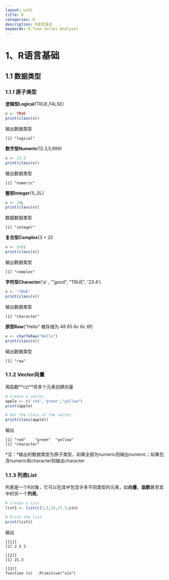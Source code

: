 ```yaml
---
layout: wiki
title: R
categories: R
description: R语言语法
keywords: R,Time Series Analysis
---
```


# 1、R语言基础
## 1.1 数据类型
### 1.1.1 原子类型
**逻辑型Logical**(TRUE,FALSE)

```r
v <- TRUE 
print(class(v))
```

输出数据类型

```
[1] "logical"
```

**数字型Numeric**(12.3,5,999)

```r
v <- 23.5
print(class(v))
```

输出数据类型

```
[1] "numeric"
```

**整型Integer**(1L,0L)

```r
v <- 19L
print(class(v))
```

数据数据类型

```
[1] "integer"
```

**复合型Complex**(3 + 2i)

```r
v <- 2+5i
print(class(v))
```

输出数据类型

```
[1] "complex"
```

**字符型Character**('a' , '"good", "TRUE", '23.4')

```r
v <- "TRUE"
print(class(v))
```

输出数据类型

```
[1] "character"
```

**原型Raw**("Hello" 被存储为 48 65 6c 6c 6f)

```r
v <- charToRaw("Hello")
print(class(v))
```

输出数据类型

```
[1] "raw"
```

### 1.1.2 Vector向量
用函数**c()**将多个元素创建向量

```r
# Create a vector.
apple <- c('red','green',"yellow")
print(apple)

# Get the class of the vector.
print(class(apple))
```

输出

```
[1] "red"    "green"  "yellow"
[1] "character"
```

*注：*输出的数据类型为原子类型，如果全部为numeric则输出numeric；如果包含numeric和character则输出character

### 1.1.3 列表List
列表是一个R对象，它可以在其中包含许多不同类型的元素，如**向量**，**函数**甚至其中的另一个**列表**。

```r
# Create a list.
list1 <- list(c(2,5,3),21.3,sin)

# Print the list.
print(list1)
```

输出

```
[[1]]
[1] 2 5 3

[[2]]
[1] 21.3

[[3]]
function (x)  .Primitive("sin")
```